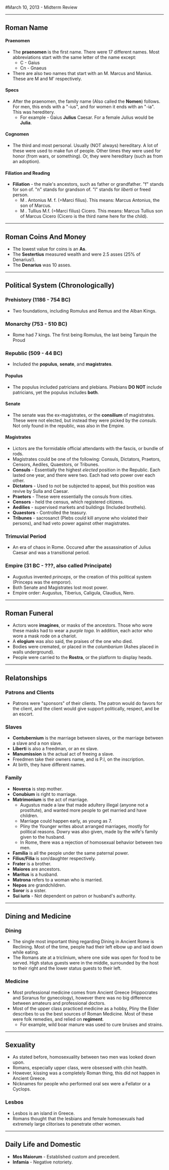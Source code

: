 #March 10, 2013 - Midterm Review
***

## Roman Name
#### Praenomen
-	The **praenomen** is the first name. There were 17 different names. Most abbreviations start with the same letter of the name except:
	-	C - Gaius
	-	Cn - Gnaeus
-	There are also two names that start with an M. Marcus and Manius. These are M and M' respectively.

#### Specs
-	After the praenomen, the family name (Also called the **Nomen**) follows. For men, this ends with a "-ius", and for women it ends with an "-ia". This was hereditery.
	-	For example - Gaius **Julius** Caesar. For a female Julius would be **Julia**.
	
#### Cognomen
-	The third and most personal. Usually (NOT always) hereditary. A lot of these were used to make fun of people. Other times they were used for honor (from wars, or something). Or, they were hereditary (such as from an adoption).

#### Filiation and Reading
-	**Filiation** - the male's ancestors, such as father or grandfather. "f" stands for son of. "n" stands for grandson of. "l" stands for *liberti* or freed person.
	- M . Antonius M. f. (=Marci filius). This means: Marcus Antonius, the son of Marcus.
	- M . Tullius M.f. (=Marci filius) Cicero. This means: Marcus Tullius son of Marcus Cicero (Cicero is the third name here for the child).
***

## Roman Coins And Money
-	The lowest value for coins is an **As**.
-	The **Sestertius** measured wealth and were 2.5 asses (25% of Denarius!).
-	The **Denarius** was 10 asses.
***
## Political System (Chronologically)
### Prehistory (1186 - 754 BC)
-	Two foundations, including Romulus and Remus and the Alban Kings.

### Monarchy (753 - 510 BC)
-	Rome had 7 kings. The first being Romulus, the last being Tarquin the Proud

### Republic (509 - 44 BC)
-	Included the **populus**, **senate**, and **magistrates**.
#### Populus
-	The populus included patricians and plebians. Plebians **DO NOT** include patricians, yet the populus includes **both**.
#### Senate
-	The senate was the ex-magistrates, or the **consilium** of magistrates. These were not elected, but instead they were picked by the *consuls*. Not only found in the republic, was also in the Empire.

#### Magistrates
-	Lictors are the formidable official attendants with the fascis, or bundle of rods.
-	Magistrates could be one of the following: Consuls, Dictators, Praetors, Censors, Aediles, Quaestors, or Tribunes.
-	**Consuls** - Essentially the highest *elected* position in the Republic. Each lasted one year, and there were two. Each had veto power over each other.
-	**Dictators** - Used to not be subjected to appeal, but this position was revive by Sulla and Caesar.
-	**Praetors** - These were essentially the consuls from cities.
-	**Censors** - held the census, which registered citizens.
-	**Aedilies** - supervised markets and buildings (Included brothels).
-	**Quaestors** - Controlled the teasury.
-	**Tribunes** - sacrosanct (Plebs could kill anyone who violated their persons), and had veto power against other magistrates.

### Trimuvial Period
-	An era of chaos in Rome. Occured after the assassination of Julius Caesar and was a transitional period.

### Empire (31 BC - ???, also called Principate)
-	Augustus invented *princeps*, or the creation of this political system (Princeps was the emporor).
-	Both Senate and Magistrates lost most power.
-	Empire order: Augustus, Tiberius, Caligula, Claudius, Nero.
***

## Roman Funeral
-	Actors wore **imagines**, or masks of the ancestors. Those who wore these masks had to wear a *purple toga*. In addition, each actor who wore a mask rode on a chariot.
-	A **elogium** was also said, the praises of the one who died.
-	Bodies were cremated, or placed in the *columbarium* (Ashes placed in walls underground).
-	People were carried to the **Rostra**, or the platform to display heads.

***

## Relatonships
### Patrons and Clients
-	Patrons were "sponsors" of their clients. The patron would do favors for the client, and the client would give support politically, respect, and be an escort.


### Slaves
-	**Contubernium** is the marriage between slaves, or the marriage between a slave and a non slave.
-	**Liberti** is also a freedman, or an ex slave.
-	**Manumission** is the actual act of freeing a slave.
-	Freedmen take their owners name, and is P.l, on the inscription.
-	At birth, they have different names.

### Family
-	**Noverca** is step mother.
-	**Conubium** is right to marriage.
-	**Matrimonium** is the act of marriage.
	-	Augustus made a law that made adultery illegal (anyone not a prostitute), and wanted more people to get married and have children.
	-	Marriage could happen early, as young as 7.
	-	Pliny the Younger writes about arranged marriages, mostly for political reasons. Dowry was also given, made by the wife's family given to the husband.
	-	In Rome, there was a rejection of homosexual behavior between two men.
-	**Familia** is all the people under the same paternal power.
-	**Filius/Filia** is son/daughter respectively.
-	**Frater** is a brother.
-	**Maiores** are ancestors.
-	**Maritus** is a husband.
-	**Matrona** refers to a woman who is married.
-	**Nepos** are grandchildren.
-	**Soror** is a sister.
-	**Sui iuris** - Not dependent on patron or husband's authority.
***

## Dining and Medicine
### Dining
-	The single most important thing regarding Dining in Ancient Rome is Reclining. Most of the time, people had their left elbow up and laid down while eating.
-	The Romans ate at a triclinium, where one side was open for food to be served. High status guests were in the middle, surrounded by the host to their right and the lower status guests to their left.

### Medicine
-	Most professional medicine comes from Ancient Greece (Hippocrates and Soranus for gynecology), however there was no big difference between amateurs and professional doctors.
-	Most of the upper class practiced medicine as a hobby, Pliny the Elder describes to us the best sources of Roman Medicine. Most of these were folk remedies, and relied on **regiment**.
	-	For example, wild boar manure was used to cure bruises and strains.
***
## Sexuality
-	As stated before, homosexuality between two men was looked down upon.
-	Romans, especially upper class, were obsessed with chin health.
-	However, kissing was a completely Roman thing, this did not happen in Ancient Greece.
-	Nicknames for people who performed oral sex were a Fellator or a Cyclops.

### Lesbos
-	Lesbos is an island in Greece.
-	Romans thought that the lesbians and female homosexuals had extremely large clitorises to penetrate other women.
***

## Daily Life and Domestic
-	**Mos Maiorum** - Established custom and precedent.
-	**Infamia** - Negative notoriety.